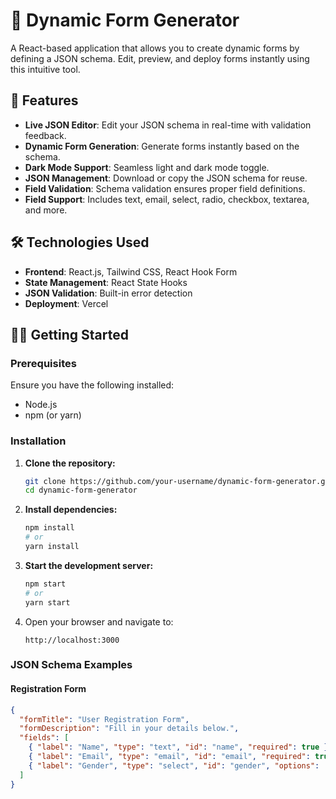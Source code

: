 # 🌟 Dynamic Form Generator

A React-based application that allows you to create dynamic forms by defining a JSON schema. Edit, preview, and deploy forms instantly using this intuitive tool.

## 🚀 Features

- **Live JSON Editor**: Edit your JSON schema in real-time with validation feedback.
- **Dynamic Form Generation**: Generate forms instantly based on the schema.
- **Dark Mode Support**: Seamless light and dark mode toggle.
- **JSON Management**: Download or copy the JSON schema for reuse.
- **Field Validation**: Schema validation ensures proper field definitions.
- **Field Support**: Includes text, email, select, radio, checkbox, textarea, and more.

## 🛠️ Technologies Used

- **Frontend**: React.js, Tailwind CSS, React Hook Form
- **State Management**: React State Hooks
- **JSON Validation**: Built-in error detection
- **Deployment**: Vercel

## 🧑‍💻 Getting Started

### Prerequisites

Ensure you have the following installed:

- Node.js
- npm (or yarn)

### Installation

1. **Clone the repository:**

    ```bash
    git clone https://github.com/your-username/dynamic-form-generator.git
    cd dynamic-form-generator
    ```

2. **Install dependencies:**

    ```bash
    npm install
    # or
    yarn install
    ```

3. **Start the development server:**

    ```bash
    npm start
    # or
    yarn start
    ```

4. Open your browser and navigate to:

    ```
    http://localhost:3000
    ```

### JSON Schema Examples

#### **Registration Form**
```json
{
  "formTitle": "User Registration Form",
  "formDescription": "Fill in your details below.",
  "fields": [
    { "label": "Name", "type": "text", "id": "name", "required": true },
    { "label": "Email", "type": "email", "id": "email", "required": true },
    { "label": "Gender", "type": "select", "id": "gender", "options": ["Male", "Female", "Other"] }
  ]
}
